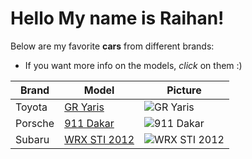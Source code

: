 # Hello My name is Raihan!


Below are my favorite **cars** from different brands:

- If you want more info on the models, _click_ on them :)  

| **Brand** | **Model** | **Picture** |
|-----------|-----------|-------------|
| Toyota | [GR Yaris](https://www.topgear.com/car-reviews/toyota/gr-yaris) | <img src="https://www.topgear.com/sites/default/files/cars-car/carousel/2020/11/dsc01590.jpg?w=1784&h=1004" alt="GR Yaris"> |
| Porsche | [911 Dakar](https://www.porsche.com/usa/models/911/911-dakar/911-dakar/) | <img src="https://www.thedrive.com/uploads/2023/01/27/V2A5505_highres.jpg?auto=webp&crop=16%3A9&auto=webp&optimize=high&quality=70&width=3840" alt="911 Dakar"> |
| Subaru | [WRX STI 2012](https://www.caranddriver.com/subaru/wrx-sti/specs/2012/subaru_wrx-sti_subaru-impreza-wrx-sti-4-door_2012) | <img src="https://www.autotrader.com/wp-content/uploads/2020/02/242718.jpg?resize=880,588&strip=all" alt="WRX STI 2012">|

